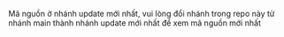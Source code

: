 Mã nguồn ở nhánh update mới nhất, vui lòng đổi nhánh trong repo này từ nhánh main thành nhánh update mới nhất để xem mã nguồn mới nhất
